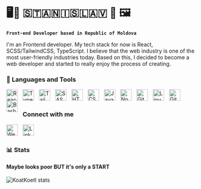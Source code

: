 # 🖥️🎨 🇸🇹🇦🇳🇮🇸🇱🇦🇻 💨 🖼️

**`Front-end Developer based in Republic of Moldova`**

I'm an Frontend developer. My tech stack for now is React, SCSS/TailwindCSS, TypeScript. I believe that the web industry is one of the most user-friendly industries today. Based on this, I decided to become a web developer and started to really enjoy the process of creating.

### 🧰 Languages and Tools

<img align="left" alt="React" width="30px" style="padding-right:10px;" src="https://cdn.jsdelivr.net/gh/devicons/devicon/icons/react/react-original.svg" />
<img align="left" alt="TypeScript" width="30px" style="padding-right:10px;" src="https://cdn.jsdelivr.net/gh/devicons/devicon/icons/typescript/typescript-plain.svg" />
<img align="left" alt="TailwindCSS" width="30px" style="padding-right:10px;" src="https://cdn.jsdelivr.net/gh/devicons/devicon@latest/icons/tailwindcss/tailwindcss-original.svg" />
<img align="left" alt="SASS" width="30px" style="padding-right:10px;" src="https://cdn.jsdelivr.net/gh/devicons/devicon@latest/icons/sass/sass-original.svg" />
<img align="left" alt="HTML" width="30px" style="padding-right:10px;" src="https://cdn.jsdelivr.net/gh/devicons/devicon/icons/html5/html5-plain.svg" />
<img align="left" alt="CSS" width="30px" style="padding-right:10px;" src="https://cdn.jsdelivr.net/gh/devicons/devicon/icons/css3/css3-plain.svg" />
<img align="left" alt="JavaScript" width="30px" style="padding-right:10px;" src="https://cdn.jsdelivr.net/gh/devicons/devicon/icons/javascript/javascript-plain.svg" />
<img align="left" alt="NodeJS" width="30px" style="padding-right:10px;" src="https://cdn.jsdelivr.net/gh/devicons/devicon/icons/nodejs/nodejs-original.svg" />
<img align="left" alt="Git" width="30px" style="padding-right:10px;" src="https://cdn.jsdelivr.net/gh/devicons/devicon/icons/git/git-original.svg" />
<img align="left" alt="Linux" width="30px" style="padding-right:10px;" src="https://cdn.jsdelivr.net/gh/devicons/devicon/icons/linux/linux-original.svg" />
<img align="left" alt="GitHub" width="30px" style="padding-right:10px;" src="https://cdn.jsdelivr.net/gh/devicons/devicon/icons/github/github-original.svg" />
<img align="left" alt="Bash" width="30px" style="padding-right:10px;" src="https://cdn.jsdelivr.net/gh/devicons/devicon/icons/bash/bash-original.svg" />
          
          

<br />

#

### Connect with me

<a href='https://stanislavportfolio.netlify.app' target='blank'><img align="left" alt="Website" width="30px" style="padding-right:10px;" src="https://cdn.jsdelivr.net/gh/devicons/devicon@latest/icons/chrome/chrome-original.svg" /></a>
<a href='https://www.linkedin.com/in/stanislav-suschevici-a4617228a/' target='blank'><img align="left" alt="LinkedIn" width="30px" style="padding-right:10px;" src="https://cdn.jsdelivr.net/gh/devicons/devicon@latest/icons/linkedin/linkedin-original.svg" /></a>
          

</br>          

#

### 📊 Stats
<!--START_SECTION:activity-->          
#### Maybe looks poor BUT it's only a START
![KoatKoetl stats](https://github-readme-stats.vercel.app/api?username=koatkoetl&show_icons=true&theme=gruvbox)
<!--END_SECTION:activity-->

